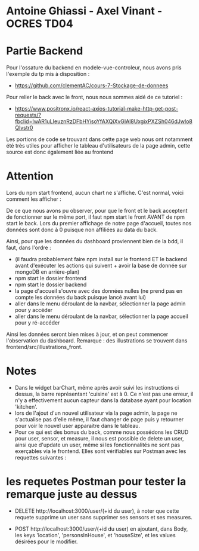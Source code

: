 # Antoine Ghiassi - Axel Vinant - OCRES TD04
# Partie Backend

Pour l'ossature du backend en modele-vue-controleur, nous avons pris l'exemple du tp mis à disposition :
- https://github.com/clementAC/cours-7-Stockage-de-donnees

Pour relier le back avec le front, nous nous sommes aidé de ce tutoriel :
- https://www.positronx.io/react-axios-tutorial-make-http-get-post-requests/?fbclid=IwAR1uLIeuznRzDFbHYisoYfAXQiXvGIAl8UxgixPXZSh046dJwlo8Qlvstr0

Les portions de code se trouvant dans cette page web nous ont notamment été très utiles pour afficher le tableau d'utilisateurs de la page admin, cette source est donc également liée au frontend


# Attention
Lors du npm start frontend, aucun chart ne s'affiche. C'est normal, voici comment les afficher : 

De ce que nous avons pu observer, pour que le front et le back acceptent de fonctionner sur le même port, il faut npm start le front AVANT de npm start le back.
Lors du premier affichage de notre page d'accueil, toutes nos données sont donc à 0 puisque non affiliées au data du back.

Ainsi, pour que les données du dashboard proviennent bien de la bdd, il faut, dans l'ordre :
- (il faudra probablement faire npm install sur le frontend ET le backend avant d'exécuter les actions qui suivent + avoir la base de donnée sur mongoDB en arrière-plan)
- npm start le dossier frontend
- npm start le dossier backend
- la page d'accueil s'ouvre avec des données nulles (ne prend pas en compte les données du back puisque lancé avant lui)
- aller dans le menu déroulant de la navbar, sélectionner la page admin pour y accéder
- aller dans le menu déroulant de la navbar, sélectionner la page accueil pour y ré-accéder

Ainsi les données seront bien mises à jour, et on peut commencer l'observation du dashboard.
Remarque : des illustrations se trouvent dans frontend/src/illustrations_front.


# Notes 
- Dans le widget barChart, même après avoir suivi les instructions ci dessus, la barre représentant 'cuisine' est à 0. Ce n'est pas une erreur, il n'y a effectivement aucun capteur dans la database ayant pour location 'kitchen'.
- lors de l'ajout d'un nouvel utilisateur via la page admin, la page ne s'actualise pas d'elle même, il faut changer de page puis y retourner pour voir le nouvel user apparaitre dans le tableau.
- Pour ce qui est des bonus du back, comme nous possédons les CRUD pour user, sensor, et measure, il nous est possible de delete un user, ainsi que d'update un user, même si les fonctionnalités ne sont pas exerçables via le frontend. Elles sont vérifiables sur Postman avec les requettes suivantes : 

# les requetes Postman pour tester la remarque juste au dessus

- DELETE http://localhost:3000/user/(+id du user), à noter que cette requete supprime un user sans supprimer ses sensors et ses measures.

- POST http://localhost:3000/user/(+id du user) en ajoutant, dans Body, les keys 'location', 'personsInHouse', et 'houseSize', et les values désirées pour le modifier. 

